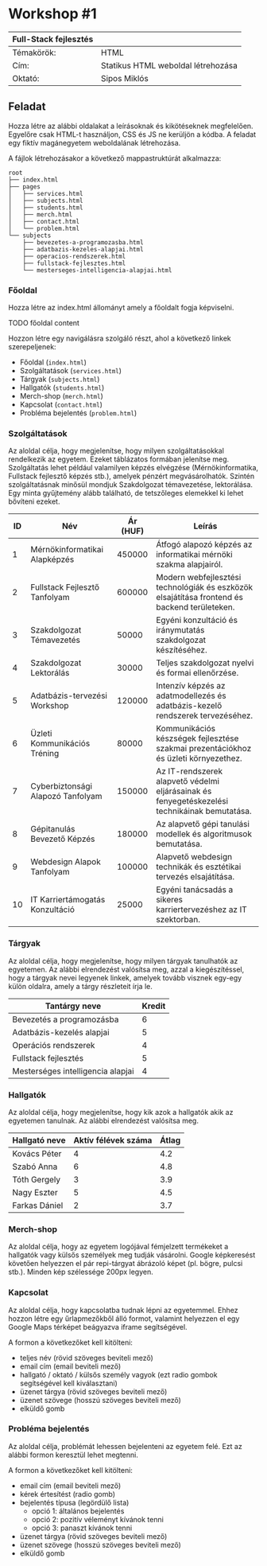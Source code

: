 # Workshop #1

| Full-Stack fejlesztés | |
|-----|---|
| Témakörök: | HTML |
| Cím: | Statikus HTML weboldal létrehozása |
| Oktató: | Sipos Miklós |

## Feladat

Hozza létre az alábbi oldalakat a leírásoknak és kikötéseknek megfelelően. Egyelőre csak HTML-t használjon, CSS és JS ne kerüljön a kódba. A feladat egy fiktív magánegyetem weboldalának létrehozása.

A fájlok létrehozásakor a következő mappastruktúrát alkalmazza:

    root
    ├── index.html
    ├── pages
    │   ├── services.html
    │   ├── subjects.html
    │   ├── students.html
    │   ├── merch.html
    │   ├── contact.html
    │   └── problem.html
    └── subjects
        ├── bevezetes-a-programozasba.html
        ├── adatbazis-kezeles-alapjai.html
        ├── operacios-rendszerek.html
        ├── fullstack-fejlesztes.html
        └── mesterseges-intelligencia-alapjai.html

### Főoldal

Hozza létre az index.html állományt amely a főoldalt fogja képviselni.

TODO főoldal content

Hozzon létre egy navigálásra szolgáló részt, ahol a következő linkek szerepeljenek:

- Főoldal (`index.html`)
- Szolgáltatások (`services.html`)
- Tárgyak (`subjects.html`)
- Hallgatók (`students.html`)
- Merch-shop (`merch.html`)
- Kapcsolat (`contact.html`)
- Probléma bejelentés (`problem.html`)

### Szolgáltatások

Az aloldal célja, hogy megjelenítse, hogy milyen szolgáltatásokkal rendelkezik az egyetem. Ezeket táblázatos formában jelenítse meg. Szolgáltatás lehet például valamilyen képzés elvégzése (Mérnökinformatika, Fullstack fejlesztő képzés stb.), amelyek pénzért megvásárolhatók. Szintén szolgáltatásnak minősül mondjuk Szakdolgozat témavezetése, lektorálása. Egy minta gyűjtemény alább található, de tetszőleges elemekkel ki lehet bővíteni ezeket.

| ID  | Név                           | Ár (HUF) | Leírás                                                                 |
|-----|-------------------------------|----------|------------------------------------------------------------------------|
| 1   | Mérnökinformatikai Alapképzés | 450000   | Átfogó alapozó képzés az informatikai mérnöki szakma alapjairól.        |
| 2   | Fullstack Fejlesztő Tanfolyam | 600000   | Modern webfejlesztési technológiák és eszközök elsajátítása frontend és backend területeken. |
| 3   | Szakdolgozat Témavezetés      | 50000    | Egyéni konzultáció és iránymutatás szakdolgozat készítéséhez.           |
| 4   | Szakdolgozat Lektorálás       | 30000    | Teljes szakdolgozat nyelvi és formai ellenőrzése.                       |
| 5   | Adatbázis-tervezési Workshop  | 120000   | Intenzív képzés az adatmodellezés és adatbázis-kezelő rendszerek tervezéséhez. |
| 6   | Üzleti Kommunikációs Tréning  | 80000    | Kommunikációs készségek fejlesztése szakmai prezentációkhoz és üzleti környezethez. |
| 7   | Cyberbiztonsági Alapozó Tanfolyam | 150000 | Az IT-rendszerek alapvető védelmi eljárásainak és fenyegetéskezelési technikáinak bemutatása. |
| 8   | Gépitanulás Bevezető Képzés   | 180000   | Az alapvető gépi tanulási modellek és algoritmusok bemutatása.          |
| 9   | Webdesign Alapok Tanfolyam    | 100000   | Alapvető webdesign technikák és esztétikai tervezés elsajátítása.       |
| 10  | IT Karriertámogatás Konzultáció | 25000   | Egyéni tanácsadás a sikeres karriertervezéshez az IT szektorban.         |

### Tárgyak

Az aloldal célja, hogy megjelenítse, hogy milyen tárgyak tanulhatók az egyetemen. Az alábbi elrendezést valósítsa meg, azzal a kiegészítéssel, hogy a tárgyak nevei legyenek linkek, amelyek tovább visznek egy-egy külön oldalra, amely a tárgy részleteit írja le.

| Tantárgy neve                         | Kredit |
|---------------------------------------|--------|
| Bevezetés a programozásba             | 6      |
| Adatbázis-kezelés alapjai             | 5      |
| Operációs rendszerek                  | 4      |
| Fullstack fejlesztés                  | 5      |
| Mesterséges intelligencia alapjai     | 4      |

### Hallgatók

Az aloldal célja, hogy megjelenítse, hogy kik azok a hallgatók akik az egyetemen tanulnak. Az alábbi elrendezést valósítsa meg.

| Hallgató neve          | Aktív félévek száma | Átlag |
|-------------------------|---------------------|-------|
| Kovács Péter           | 4                   | 4.2   |
| Szabó Anna             | 6                   | 4.8   |
| Tóth Gergely           | 3                   | 3.9   |
| Nagy Eszter            | 5                   | 4.5   |
| Farkas Dániel          | 2                   | 3.7   |

### Merch-shop

Az aloldal célja, hogy az egyetem logójával fémjelzett termékeket a hallgatók vagy külsős személyek meg tudják vásárolni. Google képkeresést követően helyezzen el pár repi-tárgyat ábrázoló képet (pl. bögre, pulcsi stb.). Minden kép szélessége 200px legyen.

### Kapcsolat

Az aloldal célja, hogy kapcsolatba tudnak lépni az egyetemmel. Ehhez hozzon létre egy űrlapmezőkből álló formot, valamint helyezzen el egy Google Maps térképet beágyazva iframe segítségével.

A formon a következőket kell kitölteni:

- teljes név (rövid szöveges beviteli mező)
- email cím (email beviteli mező)
- hallgató / oktató / külsős személy vagyok (ezt radio gombok segítségével kell kiválasztani)
- üzenet tárgya (rövid szöveges beviteli mező)
- üzenet szövege (hosszú szöveges beviteli mező)
- elküldő gomb

### Probléma bejelentés

Az aloldal célja, problémát lehessen bejelenteni az egyetem felé. Ezt az alábbi formon keresztül lehet megtenni.

A formon a következőket kell kitölteni:

- email cím (email beviteli mező)
- kérek értesítést (radio gomb)
- bejelentés típusa (legördülő lista)
  - opció 1: általános bejelentés
  - opció 2: pozitív véleményt kívánok tenni
  - opció 3: panaszt kívánok tenni
- üzenet tárgya (rövid szöveges beviteli mező)
- üzenet szövege (hosszú szöveges beviteli mező)
- elküldő gomb
